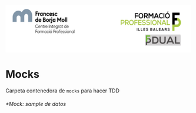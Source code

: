 ![](../docs/assets/Cabecera_Logo.png)


# Mocks

Carpeta contenedora de `mocks` para hacer TDD

###### *Mock: sample de datos